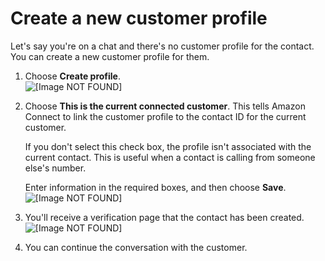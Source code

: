 # Create a new customer profile<a name="create-new-customer-profile"></a>

Let's say you're on a chat and there's no customer profile for the contact\. You can create a new customer profile for them\.

1. Choose **Create profile**\.   
![\[Image NOT FOUND\]](http://docs.aws.amazon.com/connect/latest/adminguide/images/customer-profiles-no-profiles-found.png)

1. Choose **This is the current connected customer**\. This tells Amazon Connect to link the customer profile to the contact ID for the current customer\.

   If you don't select this check box, the profile isn't associated with the current contact\. This is useful when a contact is calling from someone else's number\.

   Enter information in the required boxes, and then choose **Save**\.  
![\[Image NOT FOUND\]](http://docs.aws.amazon.com/connect/latest/adminguide/images/customer-profiles-create-profile-detail.png)

1. You'll receive a verification page that the contact has been created\.  
![\[Image NOT FOUND\]](http://docs.aws.amazon.com/connect/latest/adminguide/images/customer-profiles-create-profile-success.png)

1. You can continue the conversation with the customer\.